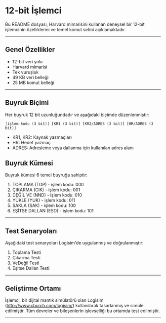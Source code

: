 # 12-bit İşlemci

Bu README dosyası, Harvard mimarisini kullanan deneysel bir 12-bit işlemcinin özelliklerini ve temel komut setini açıklamaktadır.

---

## Genel Özellikler

* 12-bit veri yolu
* Harvard mimarisi
* Tek vuruşluk 
* 49 KB veri belleği
* 25 MB komut belleği

---

## Buyruk Biçimi

Her buyruk 12 bit uzunluğundadır ve aşağıdaki biçimde düzenlenmiştir:

```[işlem kodu (3 bit)] [KR1 (3 bit)] [KR2/ADRES (3 bit)] [HR/ADRES (3 bit)]```

* KR1, KR2: Kaynak yazmaçları
* HR: Hedef yazmaç
* ADRES: Adresleme veya dallanma için kullanılan adres alanı

## Buyruk Kümesi
Buyruk kümesi 6 temel buyruğa sahiptir:

1. TOPLAMA (TOP) - işlem kodu: 000
2. ÇIKARMA (CIK) - işlem kodu: 001
3. DEĞİL VE (NND) - işlem kodu: 010
4. YÜKLE (YUK) - işlem kodu: 011
5. SAKLA (SAK) - işlem kodu: 100
6. EŞİTSE DALLAN (ESD) - işlem kodu: 101

---

## Test Senaryoları

Aşağıdaki test senaryoları Logisim'de uygulanmış ve doğrulanmıştır:

1. Toplama Testi
2. Çıkarma Testi
3. VeDeğil Testi
4. Eşitse Dallan Testi

---

## Geliştirme Ortamı

İşlemci, bir dijital mantık simülatörü olan Logisim (http://www.cburch.com/logisim/) kullanılarak tasarlanmış ve simüle edilmiştir. Tüm devreler ve bileşenlerin işlevselliği bu ortamda test edilmiştir.

---